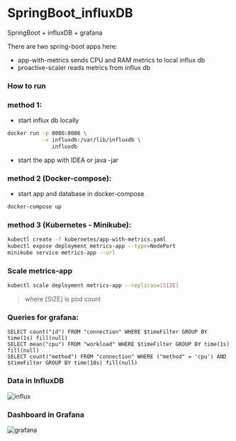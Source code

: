 # SpringBoot_influxDB
SpringBoot + influxDB + grafana

There are two spring-boot apps here:
* app-with-metrics
    sends CPU and RAM metrics to local influx db
* proactive-scaler
    reads metrics from influx db 

### How to run
### method 1:

* start influx db locally
```bash
docker run -p 8086:8086 \
           -v influxdb:/var/lib/influxdb \
              influxdb
```

* start the app with IDEA or java -jar

### method 2 (Docker-compose):

* start app and database in docker-compose
```bash
docker-compose up

```

### method 3 (Kubernetes - Minikube):
```bash
kubectl create -f kubernetes/app-with-metrics.yaml
kubectl expose deployment metrics-app --type=NodePort
minikube service metrics-app --url
```

### Scale metrics-app
```bash
kubectl scale deployment metrics-app --replicas=[SIZE]
```
> where [SIZE] is pod count

### Queries for grafana:
```
SELECT count("id") FROM "connection" WHERE $timeFilter GROUP BY time(1s) fill(null)
SELECT mean("cpu") FROM "workload" WHERE $timeFilter GROUP BY time(1s) fill(null)
SELECT count("method") FROM "connection" WHERE ("method" = 'cpu') AND $timeFilter GROUP BY time(10s) fill(null)
```

<h3>Data in InfluxDB</h3>
<img src="https://pp.vk.me/c638331/v638331767/bfde/QnsfkyVDEGg.jpg" alt="influx" />

<h3>Dashboard in Grafana</h3>
<img src="https://pp.vk.me/c638331/v638331767/bfd6/CCIxqKysD8U.jpg" alt="grafana" />

